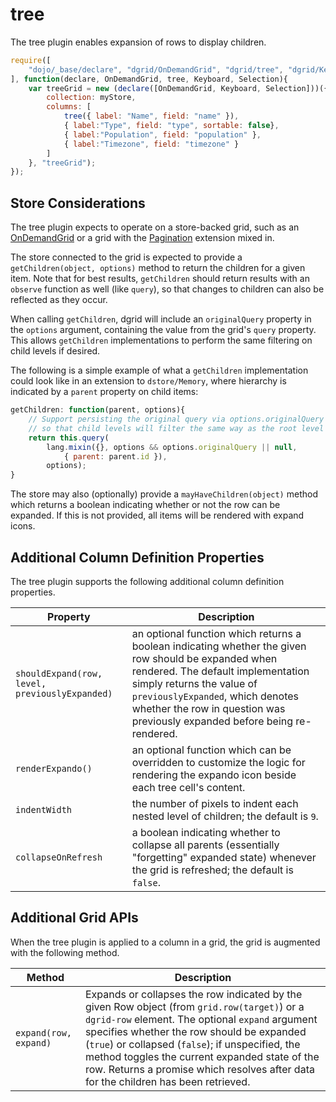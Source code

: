 # tree

The tree plugin enables expansion of rows to display children. 

```js
require([
    "dojo/_base/declare", "dgrid/OnDemandGrid", "dgrid/tree", "dgrid/Keyboard", "dgrid/Selection"
], function(declare, OnDemandGrid, tree, Keyboard, Selection){
    var treeGrid = new (declare([OnDemandGrid, Keyboard, Selection]))({
        collection: myStore,
        columns: [
            tree({ label: "Name", field: "name" }),
            { label:"Type", field: "type", sortable: false},
            { label:"Population", field: "population" },
            { label:"Timezone", field: "timezone" }
        ]
    }, "treeGrid");
});
```

## Store Considerations

The tree plugin expects to operate on a store-backed grid, such as an
[OnDemandGrid](../core-components/OnDemandList-and-OnDemandGrid.md#ondemandgrid) or a grid with the [Pagination](../extensions/Pagination.md)
extension mixed in.

The store connected to the grid is expected to provide a `getChildren(object, options)`
method to return the children for a given item. Note that for best results,
`getChildren` should return results with an `observe` function as well
(like `query`), so that changes to children can also be reflected as they occur.

When calling `getChildren`, dgrid will include an `originalQuery` property in
the `options` argument, containing the value from the grid's `query` property.
This allows `getChildren` implementations to perform the same filtering on
child levels if desired.

The following is a simple example of what a `getChildren` implementation could
look like in an extension to `dstore/Memory`, where hierarchy is indicated
by a `parent` property on child items:

```js
getChildren: function(parent, options){
    // Support persisting the original query via options.originalQuery
    // so that child levels will filter the same way as the root level
    return this.query(
        lang.mixin({}, options && options.originalQuery || null,
            { parent: parent.id }),
        options);
}
```

The store may also (optionally) provide a `mayHaveChildren(object)` method which
returns a boolean indicating whether or not the row can be expanded. If this
is not provided, all items will be rendered with expand icons.

## Additional Column Definition Properties

The tree plugin supports the following additional column definition properties.

Property | Description
-------- | -----------
`shouldExpand(row, level, previouslyExpanded)` | an optional function which returns a boolean indicating whether the given row should be expanded when rendered.  The default implementation simply returns the value of `previouslyExpanded`, which denotes whether the row in question was previously expanded before being re-rendered.
`renderExpando()` | an optional function which can be overridden to customize the logic for rendering the expando icon beside each tree cell's content.
`indentWidth` | the number of pixels to indent each nested level of children; the default is `9`.
`collapseOnRefresh` | a boolean indicating whether to collapse all parents (essentially "forgetting" expanded state) whenever the grid is refreshed; the default is `false`.

## Additional Grid APIs

When the tree plugin is applied to a column in a grid, the grid is augmented with
the following method.

Method | Description
------ | -----------
`expand(row, expand)` | Expands or collapses the row indicated by the given Row object (from `grid.row(target)`) or a `dgrid-row` element. The optional `expand` argument specifies whether the row should be expanded (`true`) or collapsed (`false`); if unspecified, the method toggles the current expanded state of the row.  Returns a promise which resolves after data for the children has been retrieved.